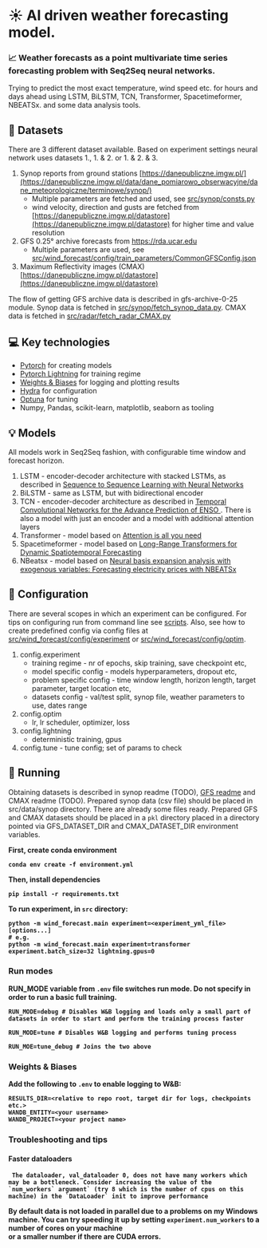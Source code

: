 # :sunny: AI driven weather forecasting model.
### :chart_with_upwards_trend: Weather forecasts as a point multivariate time series forecasting problem with Seq2Seq neural networks.

Trying to predict the most exact temperature, wind speed etc. for hours and days ahead
using LSTM, BiLSTM, TCN, Transformer, Spacetimeformer, NBEATSx. and some data analysis tools.

## :card_index: Datasets

There are 3 different dataset available. Based on experiment settings neural network uses datasets 1., 1. & 2. or 1. & 2. & 3.
1. Synop reports from ground stations [https://danepubliczne.imgw.pl/](https://danepubliczne.imgw.pl/data/dane_pomiarowo_obserwacyjne/dane_meteorologiczne/terminowe/synop/)
    - Multiple parameters are fetched and used, see [src/synop/consts.py](https://github.com/MBelniak/WindForecast/blob/master/src/synop/consts.py#L51)
    - wind velocity, direction and gusts are fetched from [https://danepubliczne.imgw.pl/datastore](https://danepubliczne.imgw.pl/datastore) for higher time and value resolution
2. GFS 0.25° archive forecasts from https://rda.ucar.edu
    - Multiple parameters are used, see [src/wind_forecast/config/train_parameters/CommonGFSConfig.json](https://github.com/MBelniak/WindForecast/blob/master/src/wind_forecast/config/train_parameters/CommonGFSConfig.json)
3. Maximum Reflectivity images (CMAX) [https://danepubliczne.imgw.pl/datastore](https://danepubliczne.imgw.pl/datastore)

The flow of getting GFS archive data is described in gfs-archive-0-25 module. Synop data is fetched in [src/synop/fetch_synop_data.py](https://github.com/MBelniak/WindForecast/blob/master/src/synop/fetch_synop_data.py). CMAX data is fetched in [src/radar/fetch_radar_CMAX.py](https://github.com/MBelniak/WindForecast/blob/master/src/radar/fetch_radar_CMAX.py)

## :computer: Key technologies
  - [Pytorch](https://pytorch.org/) for creating models
  - [Pytorch Lightning](https://www.pytorchlightning.ai/) for training regime
  - [Weights & Biases](https://wandb.ai/) for logging and plotting results
  - [Hydra](https://hydra.cc/docs/intro/) for configuration
  - [Optuna](https://optuna.org/) for tuning
  - Numpy, Pandas, scikit-learn, matplotlib, seaborn as tooling 
  
## :bulb: Models
All models work in Seq2Seq fashion, with configurable time window and forecast horizon.
1. LSTM - encoder-decoder architecture with stacked LSTMs, as described in [Sequence to Sequence Learning with Neural Networks
](https://arxiv.org/abs/1409.3215)
2. BiLSTM - same as LSTM, but with bidirectional encoder
3. TCN - encoder-decoder architecture as described in [Temporal Convolutional Networks for the Advance Prediction of ENSO
](https://www.nature.com/articles/s41598-020-65070-5). There is also a model with just an encoder and a model with additional attention layers
4. Transformer - model based on [Attention is all you need](https://arxiv.org/abs/1706.03762)
5. Spacetimeformer - model based on [Long-Range Transformers for Dynamic Spatiotemporal Forecasting
](https://arxiv.org/abs/2109.12218)
6. NBeatsx - model based on [Neural basis expansion analysis with exogenous variables: Forecasting electricity prices with NBEATSx
](https://arxiv.org/abs/2104.05522)

## :wrench: Configuration
There are several scopes in which an experiment can be configured. For tips on configuring run from command line see [scripts](https://github.com/MBelniak/WindForecast/tree/master/scripts). Also, see how to create predefined config via config files at [src/wind_forecast/config/experiment](https://github.com/MBelniak/WindForecast/tree/master/src/wind_forecast/config/experiment) or [src/wind_forecast/config/optim](https://github.com/MBelniak/WindForecast/tree/master/src/wind_forecast/config/optim).
1. config.experiment
    - training regime - nr of epochs, skip training, save checkpoint etc,
    - model specific config - models hyperparameters, dropout etc,
    - problem specific config - time window length, horizon length, target parameter, target location etc,
    - datasets config - val/test split, synop file, weather parameters to use, dates range
2. config.optim
    - lr, lr scheduler, optimizer, loss
3. config.lightning
    - deterministic training, gpus
4. config.tune - tune config; set of params to check

## :running: Running
Obtaining datasets is described in synop readme (TODO), [GFS readme](https://github.com/MBelniak/WindForecast/blob/master/src/gfs_archive_0_25/README.md) and CMAX readme (TODO).
Prepared synop data (csv file) should be placed in src/data/synop directory. There are already some files ready. Prepared GFS and CMAX datasets should be placed in a `pkl` directory placed in a directory pointed via GFS_DATASET_DIR and CMAX_DATASET_DIR environment variables.

<b>First, create conda environment<b>
```
conda env create -f environment.yml
```
<b>Then, install dependencies<b>
```
pip install -r requirements.txt
```

To run experiment, in `src` directory:
```
python -m wind_forecast.main experiment=<experiment_yml_file> [options...]
# e.g.
python -m wind_forecast.main experiment=transformer experiment.batch_size=32 lightning.gpus=0
```

### Run modes
RUN_MODE variable from `.env` file switches run mode. Do not specify in order to run a basic full training.
```
RUN_MODE=debug # Disables W&B logging and loads only a small part of datasets in order to start and perform the training process faster

RUN_MODE=tune # Disables W&B logging and performs tuning process

RUN_MOE=tune_debug # Joins the two above
```

### Weights & Biases
Add the following to `.env` to enable logging to W&B:
```
RESULTS_DIR=<relative to repo root, target dir for logs, checkpoints etc.>
WANDB_ENTITY=<your username>
WANDB_PROJECT=<your project name>
```

### Troubleshooting and tips
#### Faster dataloaders
```
 The dataloader, val_dataloader 0, does not have many workers which may be a bottleneck. Consider increasing the value of the `num_workers` argument` (try 8 which is the number of cpus on this machine) in the `DataLoader` init to improve performance
 ```
By default data is not loaded in parallel due to a problems on my Windows machine.
You can try speeding it up by setting `experiment.num_workers` to a number of cores on your machine  
or a smaller number if there are CUDA errors.

